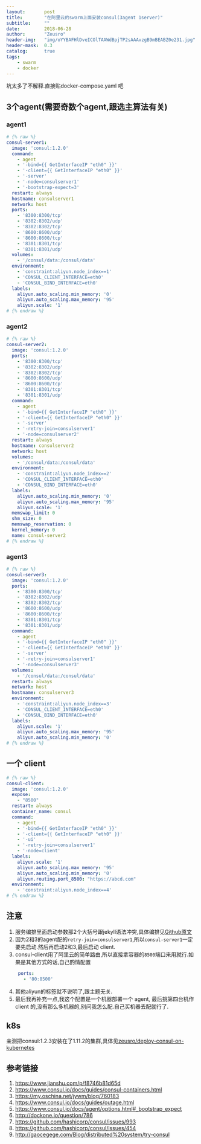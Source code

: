 ```yaml
---
layout:       post
title:        "在阿里云的swarm上面安装consul(3agent 1server)"
subtitle:     ""
date:         2018-06-28
author:       "Zeusro"
header-img:   "img/oYYBAFHlDveICOlTAAWdBpjTP2sAAAvzgB9mBEABZ0e231.jpg"
header-mask:  0.3
catalog:      true
tags:
    - swarm
    - docker
---
```


坑太多了不解释.直接贴docker-compose.yaml 吧


## 3个agent(需要奇数个agent,跟选主算法有关)

### agent1

```yaml
# {% raw %}
consul-server1:
  image: 'consul:1.2.0'
  command:
    - agent
    - '-bind={{ GetInterfaceIP "eth0" }}'
    - '-client={{ GetInterfaceIP "eth0" }}'
    - '-server'
    - '-node=consulserver1'
    - '-bootstrap-expect=3'
  restart: always
  hostname: consulserver1
  network: host
  ports:
    - '8300:8300/tcp'
    - '8302:8302/udp'
    - '8302:8302/tcp'
    - '8600:8600/udp'
    - '8600:8600/tcp'
    - '8301:8301/tcp'
    - '8301:8301/udp'
  volumes:
    - '/consul/data:/consul/data'
  environment:
    - 'constraint:aliyun.node_index==1'
    - 'CONSUL_CLIENT_INTERFACE=eth0'
    - 'CONSUL_BIND_INTERFACE=eth0'
  labels:
    aliyun.auto_scaling.min_memory: '0'
    aliyun.auto_scaling.max_memory: '95'
    aliyun.scale: '1'
# {% endraw %}
```

### agent2

```yaml
# {% raw %}
consul-server2:
  image: 'consul:1.2.0'
  ports:
    - '8300:8300/tcp'
    - '8302:8302/udp'
    - '8302:8302/tcp'
    - '8600:8600/udp'
    - '8600:8600/tcp'
    - '8301:8301/tcp'
    - '8301:8301/udp' 
  command:
    - agent
    - '-bind={{ GetInterfaceIP "eth0" }}'
    - '-client={{ GetInterfaceIP "eth0" }}'
    - '-server'
    - '-retry-join=consulserver1'
    - '-node=consulserver2'
  restart: always
  hostname: consulserver2
  network: host
  volumes:
    - '/consul/data:/consul/data'
  environment:
    - 'constraint:aliyun.node_index==2'
    - 'CONSUL_CLIENT_INTERFACE=eth0'
    - 'CONSUL_BIND_INTERFACE=eth0'   
  labels:
    aliyun.auto_scaling.min_memory: '0'
    aliyun.auto_scaling.max_memory: '95'
    aliyun.scale: '1'
  memswap_limit: 0
  shm_size: 0
  memswap_reservation: 0
  kernel_memory: 0
  name: consul-server2
# {% endraw %}

```

### agent3

```yaml
# {% raw %}
consul-server3:
  image: 'consul:1.2.0'
  ports:
    - '8300:8300/tcp'
    - '8302:8302/udp'
    - '8302:8302/tcp'
    - '8600:8600/udp'
    - '8600:8600/tcp'
    - '8301:8301/tcp'
    - '8301:8301/udp'
  command:
    - agent
    - '-bind={{ GetInterfaceIP "eth0" }}'
    - '-client={{ GetInterfaceIP "eth0" }}'
    - '-server'
    - '-retry-join=consulserver1'
    - '-node=consulserver3'  
  volumes:
    - '/consul/data:/consul/data'
  restart: always
  network: host
  hostname: consulserver3
  environment:
    - 'constraint:aliyun.node_index==3'
    - 'CONSUL_CLIENT_INTERFACE=eth0'
    - 'CONSUL_BIND_INTERFACE=eth0'   
  labels:
    aliyun.scale: '1'
    aliyun.auto_scaling.max_memory: '95'
    aliyun.auto_scaling.min_memory: '0'
# {% endraw %}

```

## 一个 client

```yaml
# {% raw %}
consul-client:
  image: 'consul:1.2.0'
  expose:
    - "8500"
  restart: always    
  container_name: consul  
  command:
    - agent
    - '-bind={{ GetInterfaceIP "eth0" }}'
    - '-client={{ GetInterfaceIP "eth0" }}'
    - '-ui'
    - '-retry-join=consulserver1'
    - '-node=client'
  labels:
    aliyun.scale: '1'  
    aliyun.auto_scaling.max_memory: '95'
    aliyun.auto_scaling.min_memory: '0'      
    aliyun.routing.port_8500: "https://abcd.com"
  environment:
    - 'constraint:aliyun.node_index==4'
# {% endraw %}

```

## 注意

1. 服务编排里面启动参数那2个大括号跟jekyll语法冲突,具体编排见[Github原文](https://github.com/zeusro/Zeusro.github.io/blob/master/_posts/2018-06-28-consul-on-aliyun-swarm.md)
1. 因为2和3的agent配的`retry-join=consulserver1`,所以`consul-server1`一定要先启动.然后再启动2和3,最后启动 client.
1. consul-client用了阿里云的简单路由,所以直接拿容器的`8500`端口来用就行.如果是其他方式的话,自己酌情配置
    ```yaml
     ports:
       - '80:8500'
    ```
1. 其他aliyun的标签就不说明了,跟主题无关.
1. 最后我再补充一点,我这个配置是一个机器部署一个 agent, 最后挑第四台机作 client 的,没有那么多机器的,别问我怎么配.自己买机器去配就行了.

## k8s

亲测把consul:1.2.3安装在了1.11.2的集群,具体见[zeusro/deploy-consul-on-kubernetes](https://github.com/zeusro/deploy-consul-on-kubernetes)

## 参考链接

1. https://www.jianshu.com/p/f8746b81d65d
1. https://www.consul.io/docs/guides/consul-containers.html
1. https://my.oschina.net/jywm/blog/760183
1. https://www.consul.io/docs/guides/outage.html
1. https://www.consul.io/docs/agent/options.html#_bootstrap_expect
1. http://dockone.io/question/786
1. https://github.com/hashicorp/consul/issues/993
1. https://github.com/hashicorp/consul/issues/454 
1. http://gaocegege.com/Blog/distributed%20system/try-consul
